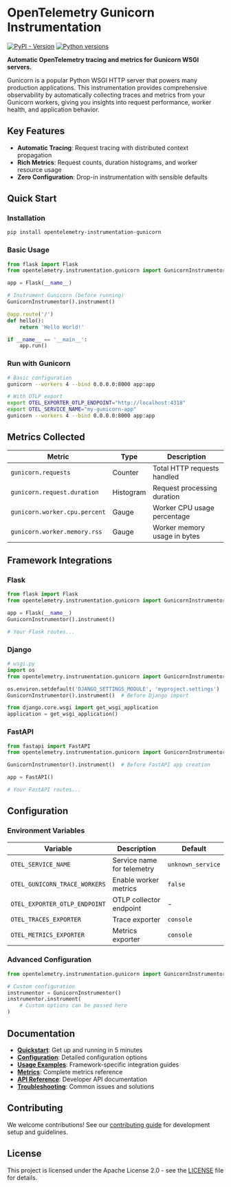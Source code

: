 # OpenTelemetry Gunicorn Instrumentation

[![PyPI - Version](https://img.shields.io/pypi/v/opentelemetry-instrumentation-gunicorn.svg)](https://pypi.org/project/opentelemetry-instrumentation-gunicorn/)
[![Python versions](https://img.shields.io/pypi/pyversions/opentelemetry-instrumentation-gunicorn.svg)](https://pypi.org/project/opentelemetry-instrumentation-gunicorn/)

**Automatic OpenTelemetry tracing and metrics for Gunicorn WSGI servers.**

Gunicorn is a popular Python WSGI HTTP server that powers many production applications. This instrumentation provides comprehensive observability by automatically collecting traces and metrics from your Gunicorn workers, giving you insights into request performance, worker health, and application behavior.

## Key Features

- **Automatic Tracing**: Request tracing with distributed context propagation
- **Rich Metrics**: Request counts, duration histograms, and worker resource usage
- **Zero Configuration**: Drop-in instrumentation with sensible defaults

## Quick Start

### Installation

```bash
pip install opentelemetry-instrumentation-gunicorn
```

### Basic Usage

```python
from flask import Flask
from opentelemetry.instrumentation.gunicorn import GunicornInstrumentor

app = Flask(__name__)

# Instrument Gunicorn (before running)
GunicornInstrumentor().instrument()

@app.route('/')
def hello():
    return 'Hello World!'

if __name__ == '__main__':
    app.run()
```

### Run with Gunicorn

```bash
# Basic configuration
gunicorn --workers 4 --bind 0.0.0.0:8000 app:app

# With OTLP export
export OTEL_EXPORTER_OTLP_ENDPOINT="http://localhost:4318"
export OTEL_SERVICE_NAME="my-gunicorn-app"
gunicorn --workers 4 --bind 0.0.0.0:8000 app:app
```

## Metrics Collected

| Metric                        | Type      | Description                  |
| ----------------------------- | --------- | ---------------------------- |
| `gunicorn.requests`           | Counter   | Total HTTP requests handled  |
| `gunicorn.request.duration`   | Histogram | Request processing duration  |
| `gunicorn.worker.cpu.percent` | Gauge     | Worker CPU usage percentage  |
| `gunicorn.worker.memory.rss`  | Gauge     | Worker memory usage in bytes |

## Framework Integrations

### Flask

```python
from flask import Flask
from opentelemetry.instrumentation.gunicorn import GunicornInstrumentor

app = Flask(__name__)
GunicornInstrumentor().instrument()

# Your Flask routes...
```

### Django

```python
# wsgi.py
import os
from opentelemetry.instrumentation.gunicorn import GunicornInstrumentor

os.environ.setdefault('DJANGO_SETTINGS_MODULE', 'myproject.settings')
GunicornInstrumentor().instrument()  # Before Django import

from django.core.wsgi import get_wsgi_application
application = get_wsgi_application()
```

### FastAPI

```python
from fastapi import FastAPI
from opentelemetry.instrumentation.gunicorn import GunicornInstrumentor

GunicornInstrumentor().instrument()  # Before FastAPI app creation

app = FastAPI()

# Your FastAPI routes...
```

## Configuration

### Environment Variables

| Variable                      | Description                | Default           |
| ----------------------------- | -------------------------- | ----------------- |
| `OTEL_SERVICE_NAME`           | Service name for telemetry | `unknown_service` |
| `OTEL_GUNICORN_TRACE_WORKERS` | Enable worker metrics      | `false`           |
| `OTEL_EXPORTER_OTLP_ENDPOINT` | OTLP collector endpoint    | -                 |
| `OTEL_TRACES_EXPORTER`        | Trace exporter             | `console`         |
| `OTEL_METRICS_EXPORTER`       | Metrics exporter           | `console`         |

### Advanced Configuration

```python
from opentelemetry.instrumentation.gunicorn import GunicornInstrumentor

# Custom configuration
instrumentor = GunicornInstrumentor()
instrumentor.instrument(
    # Custom options can be passed here
)
```

## Documentation

- **[Quickstart](quickstart.md)**: Get up and running in 5 minutes
- **[Configuration](configuration.md)**: Detailed configuration options
- **[Usage Examples](usage/)**: Framework-specific integration guides
- **[Metrics](metrics.md)**: Complete metrics reference
- **[API Reference](api.md)**: Developer API documentation
- **[Troubleshooting](troubleshooting.md)**: Common issues and solutions

## Contributing

We welcome contributions! See our [contributing guide](contributing.md) for development setup and guidelines.

## License

This project is licensed under the Apache License 2.0 - see the [LICENSE](../LICENSE) file for details.
